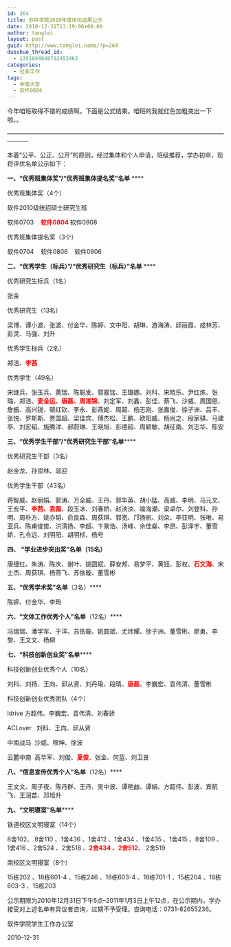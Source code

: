 ```yaml
---
id: 264
title: 软件学院2010年度评优结果公示
date: 2010-12-31T13:19:06+00:00
author: tanglei
layout: post
guid: http://www.tanglei.name/?p=264
duoshuo_thread_id:
  - 1351844048792453463
categories:
  - 社会工作
tags:
  - 中南大学
  - 软件0804
---
```

今年咱班取得不错的成绩啊。下面是公式结果。咱班的我就红色加粗突出一下啦。。

&#8212;&#8212;&#8212;&#8212;&#8212;&#8212;&#8212;&#8212;&#8212;&#8212;&#8212;&#8212;&#8212;&#8212;&#8212;&#8212;&#8212;&#8212;&#8212;&#8212;&#8212;&#8212;&#8212;&#8212;&#8212;&#8212;&#8212;&#8212;&#8212;&#8212;&#8212;&#8212;&#8212;&#8212;&#8212;&#8212;&#8212;&#8212;&#8212;&#8211;

本着“公平、公正、公开”的原则，经过集体和个人申请，班级推荐，学办初审，现将评优名单公示如下：

**一、“优秀班集体奖”****/****“优秀班集体提名奖”名单** ****

优秀班集体奖（4个）

软件2010级统招硕士研究生班

软件0703    **<span style="color: #ff0000;">软件0804 </span>** 软件0908

优秀班集体提名奖（3个）

软件0704    软件0806    软件0906

**二、“优秀学生（标兵）”****/****“优秀研究生（标兵）”名单** ****

优秀研究生标兵（1名）

张金

优秀研究生（13名）

梁博、谭小波、张波、付金华、陈婷、文中阳、胡琳、游海涛、邱丽霞、成林芳、彭灵、马强、刘升

优秀学生标兵（2名）

郑洁、<span style="color: #ff0000;"><strong>李茜</strong></span>

优秀学生（49名）

宋继兵、张玉兵、黄瑞、陈聪发、郭嘉铭、王璐娜、刘科、宋晓乐、尹红炼、张璐、郑洁、<span style="color: #ff0000;"><strong>麦金运、唐磊、周湘锦</strong></span>、刘定军、刘鑫、彭佳、蔡飞、沙威、周国恩、詹振、高兴锐、顿红钦、李永、彭燕妮、周超、杨志刚、张嘉俊、徐子洲、吕丰、张悦、罗斯斯、贾国超、梁佳宾、傅杰松、王鹏、欧阳威、杨尚之、段家骐、马建亭、刘宏韬、施腾洋、郝蔚琳、王晓旭、彭德超、周颖敏、胡征南、刘志华、陈安

**三、“优秀学生干部”****/****“优秀研究生干部”名单******

优秀研究生干部（3名）

赵金龙、孙崇林、邬迎

优秀学生干部（43名）

蒋智威、赵丽娟、郭涛、万全威、王丹、郭华英、胡小猛、高威、李明、马元文、王宏平、<span style="color: #ff0000;"><strong>李茜、袁磊</strong></span>、段玉冰、刘春娇、赵泱泱、喻海潮、梁卓尔、刘登科、孙明、周朴方、姚亦韬、俞良森、周荻琪、郭宽、邝扬帆、刘朵、李亚明、张唯、易亚兵、陈甫俊喾、洪清扬、李超、卞景浩、汤峰、佘佳燊、李昂、彭泽宇、董雪娇、孔令远、刘明阳、胡明桢、杨号

**四、** ******“学业进步突出奖”名单**（15名）****

唐细红、朱涛、陈庆、谢叶、姚圆斌、薛安邦、易梦平、黄钰、彭权、<span style="color: #ff0000;"><strong>石文海</strong></span>、宋士杰、周荻琪、杨燕飞、苏依璇、董雪彬

**五、“优秀学术奖”名单**（3名）****

陈婷、付金华、李玲

**六、“文体工作优秀个人”名单**（12名）****

冯瑞瑞、潘学军、于洋、苏依璇、姚圆斌、尤炜耀、徐子洲、董雪彬、廖勇、李黎、王文文、杨柳

**七、“科技创新创业奖”名单******

科技创新创业优秀个人（10名）

刘科、刘扬、王向、邱从贤、刘丹瑜、段晴、<span style="color: #ff0000;"><strong>唐磊</strong></span>、李巍宏、袁伟清、董雪彬

科技创新创业优秀团队（4个）

Idrive 方超伟、李巍宏、袁伟清、刘春娇

ACLover   刘科、王向、邱从贤

中南战马  沙威、穆坤、徐波

云麓中南  高华军、刘俊、<span style="color: #ff0000;"><strong>夏俊</strong></span>、张金、何蓝、刘卫良

**八、“信息宣传优秀个人”名单**（12名）****

王文文、周子夜、陈丹群、王丹、吴中波、谭艳曲、谭娟、方超伟、彭波、宾航飞、王润苗、邓旭升

**九、“文明寝室”名单******

铁道校区文明寝室（14个）

8舍102、 8舍110 、1舍436 、1舍412 、1舍434 、1舍435 、1舍415 、8舍109 、1舍416 、2舍524 、2舍518 、<span style="color: #ff0000;"><strong>2舍434 、2舍512</strong></span>、 2舍519

南校区文明寝室（8个）

15栋202 、18栋601-4 、15栋246 、18栋603-4 、18栋701-1 、15栋204 、18栋603-3 、15栋203

公示期限为2010年12月31日下午5点&#8211;2011年1月3日上午12点，在公示期内，学办接受对上述名单有异议者咨询，过期不予受理。咨询电话：0731-82655236。

软件学院学生工作办公室

2010-12-31
